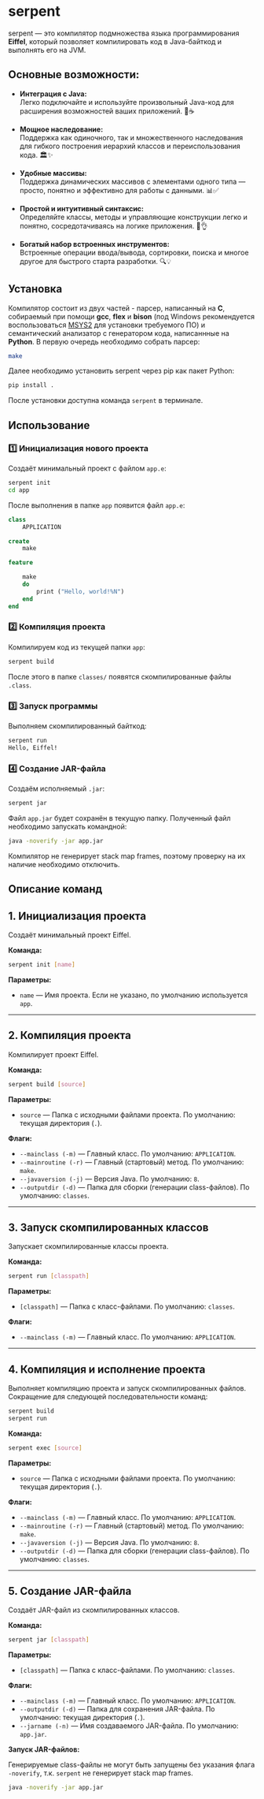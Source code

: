 # serpent
serpent — это компилятор подмножества языка программирования **Eiffel**, который позволяет компилировать код в Java-байткод и выполнять его на JVM.

## Основные возможности:

- **Интеграция с Java:**  
  Легко подключайте и используйте произвольный Java-код для расширения возможностей ваших приложений. 🔌☕

- **Мощное наследование:**  
  Поддержка как одиночного, так и множественного наследования для гибкого построения иерархий классов и переиспользования кода. 🏛️✨

- **Удобные массивы:**  
  Поддержка динамических массивов с элементами одного типа — просто, понятно и эффективно для работы с данными. 📊✅

- **Простой и интуитивный синтаксис:**  
  Определяйте классы, методы и управляющие конструкции легко и понятно, сосредотачиваясь на логике приложения. 📝👌

- **Богатый набор встроенных инструментов:**  
  Встроенные операции ввода/вывода, сортировки, поиска и многое другое для быстрого старта разработки. 🔍💡

## Установка
Компилятор состоит из двух частей - парсер, написанный на **C**, собираемый при помощи **gcc**, **flex** и **bison** (под Windows рекомендуется воспользоваться [MSYS2](https://www.msys2.org/) для установки требуемого ПО) и семантический анализатор с генератором кода, написаннные на **Python**. В первую очередь необходимо собрать парсер:
```bash
make
```
Далее необходимо установить serpent через pip как пакет Python:
```bash
pip install .
```
После установки доступна команда `serpent` в терминале.

## Использование
### 1️⃣ Инициализация нового проекта
Создаёт минимальный проект с файлом `app.e`:
```bash
serpent init
cd app
```

После выполнения в папке `app` появится файл `app.e`:
```eiffel
class
    APPLICATION

create
    make

feature

    make
    do
        print ("Hello, world!%N")
    end
end
```

### 2️⃣ Компиляция проекта
Компилируем код из текущей папки `app`:
```bash
serpent build
```
После этого в папке `classes/` появятся скомпилированные файлы `.class`.

### 3️⃣ Запуск программы
Выполняем скомпилированный байткод:
```bash
serpent run
Hello, Eiffel!
```

### 4️⃣ Создание JAR-файла
Создаём исполняемый `.jar`:
```bash
serpent jar
```
Файл `app.jar` будет сохранён в текущую папку. Полученный файл необходимо запускать командной:
```bash
java -noverify -jar app.jar
```
Компилятор не генерирует stack map frames, поэтому проверку на их наличие необходимо отключить.

## Описание команд

## 1. Инициализация проекта

Создаёт минимальный проект Eiffel.

**Команда:**

```bash
serpent init [name]
```

**Параметры:**

- `name` — Имя проекта. Если не указано, по умолчанию используется `app`.

---

## 2. Компиляция проекта

Компилирует проект Eiffel.

**Команда:**

```bash
serpent build [source]
```

**Параметры:**

- `source` — Папка с исходными файлами проекта. По умолчанию: текущая директория (`.`).

**Флаги:**

- `--mainclass (-m)` — Главный класс. По умолчанию: `APPLICATION`.
- `--mainroutine (-r)` — Главный (стартовый) метод. По умолчанию: `make`.
- `--javaversion (-j)` — Версия Java. По умолчанию: `8`.
- `--outputdir (-d)` — Папка для сборки (генерации class-файлов). По умолчанию: `classes`.

---
## 3. Запуск скомпилированных классов

Запускает скомпилированные классы проекта.

**Команда:**

```bash
serpent run [classpath]
```

**Параметры:**

- `[classpath]` — Папка с класс-файлами. По умолчанию: `classes`.

**Флаги:**

- `--mainclass (-m)` — Главный класс. По умолчанию: `APPLICATION`.

---
## 4. Компиляция и исполнение проекта

Выполняет компиляцию проекта и запуск скомпилированных файлов.
Сокращение для следующей последовательности команд:
```bash
serpent build
serpent run
```

**Команда:**

```bash
serpent exec [source]
```

**Параметры:**

- `source` — Папка с исходными файлами проекта. По умолчанию: текущая директория (`.`).

**Флаги:**

- `--mainclass (-m)` — Главный класс. По умолчанию: `APPLICATION`.
- `--mainroutine (-r)` — Главный (стартовый) метод. По умолчанию: `make`.
- `--javaversion (-j)` — Версия Java. По умолчанию: `8`.
- `--outputdir (-d)` — Папка для сборки (генерации class-файлов). По умолчанию: `classes`.

---

## 5. Создание JAR-файла

Создаёт JAR-файл из скомпилированных классов.

**Команда:**

```bash
serpent jar [classpath]
```

**Параметры:**

- `[classpath]` — Папка с класс-файлами. По умолчанию: `classes`.

**Флаги:**

- `--mainclass (-m)` — Главный класс. По умолчанию: `APPLICATION`.
- `--outputdir (-d)` — Папка для сохранения JAR-файла. По умолчанию: текущая директория (`.`).
- `--jarname (-n)` — Имя создаваемого JAR-файла. По умолчанию: `app.jar`.

**Запуск JAR-файлов:**

Генерируемые class-файлы не могут быть запущены без указания флага `-noverify`, т.к. `serpent` не генерирует stack map frames.

```bash
java -noverify -jar app.jar
```
